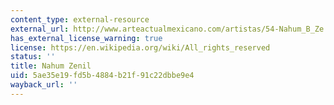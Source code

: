 ```yaml
---
content_type: external-resource
external_url: http://www.arteactualmexicano.com/artistas/54-Nahum_B_Ze
has_external_license_warning: true
license: https://en.wikipedia.org/wiki/All_rights_reserved
status: ''
title: Nahum Zenil
uid: 5ae35e19-fd5b-4884-b21f-91c22dbbe9e4
wayback_url: ''
---
```

